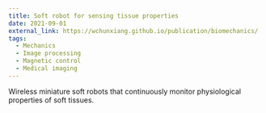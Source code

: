 ```yaml
---
title: Soft robot for sensing tissue properties
date: 2021-09-01
external_link: https://wchunxiang.github.io/publication/biomechanics/
tags:
  - Mechanics 
  - Image processing 
  - Magnetic control
  - Medical imaging
---
```


Wireless miniature soft robots that continuously monitor physiological properties of soft tissues.

<!--more-->
